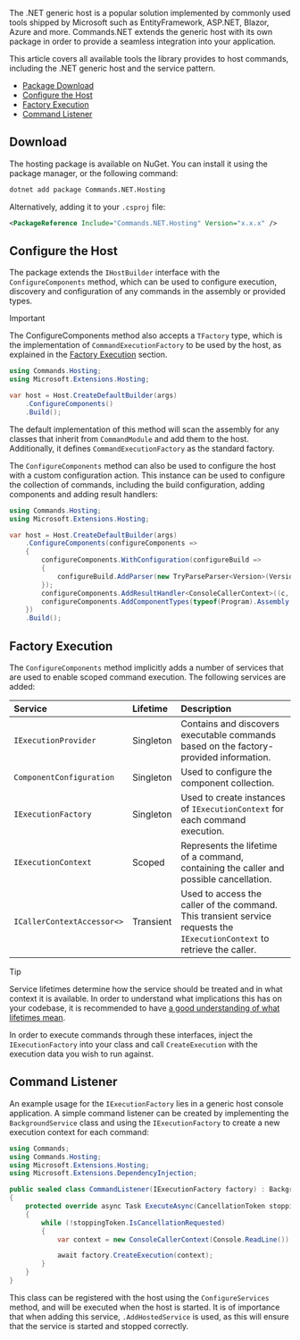 The .NET generic host is a popular solution implemented by commonly used tools shipped by Microsoft such as EntityFramework, ASP.NET, Blazor, Azure and more.
Commands.NET extends the generic host with its own package in order to provide a seamless integration into your application.

This article covers all available tools the library provides to host commands, including the .NET generic host and the service pattern.

- [Package Download](#download)
- [Configure the Host](#configure-the-host)
- [Factory Execution](#factory-execution)
- [Command Listener](#command-listener)

## Download

The hosting package is available on NuGet. You can install it using the package manager, or the following command:

```bash
dotnet add package Commands.NET.Hosting
```

Alternatively, adding it to your `.csproj` file:

```xml
<PackageReference Include="Commands.NET.Hosting" Version="x.x.x" />
```

## Configure the Host

The package extends the `IHostBuilder` interface with the `ConfigureComponents` method, which can be used to configure execution, 
discovery and configuration of any commands in the assembly or provided types.

> [!IMPORTANT]
> The ConfigureComponents method also accepts a `TFactory` type, 
> which is the implementation of `CommandExecutionFactory` to be used by the host, as explained in the [Factory Execution](#factory-execution) section.

```csharp
using Commands.Hosting;
using Microsoft.Extensions.Hosting;

var host = Host.CreateDefaultBuilder(args)
	.ConfigureComponents()
	.Build();
```

The default implementation of this method will scan the assembly for any classes that inherit from `CommandModule` and add them to the host. 
Additionally, it defines `CommandExecutionFactory` as the standard factory.

The `ConfigureComponents` method can also be used to configure the host with a custom configuration action. 
This instance can be used to configure the collection of commands, including the build configuration, adding components and adding result handlers:

```csharp
using Commands.Hosting;
using Microsoft.Extensions.Hosting;

var host = Host.CreateDefaultBuilder(args)
	.ConfigureComponents(configureComponents => 
	{
		configureComponents.WithConfiguration(configureBuild =>
		{
			configureBuild.AddParser(new TryParseParser<Version>(Version.TryParse));
		});
		configureComponents.AddResultHandler<ConsoleCallerContext>((c, e, s) => c.Respond(e));
		configureComponents.AddComponentTypes(typeof(Program).Assembly.GetExportedTypes());
	})
	.Build();
```

## Factory Execution

The `ConfigureComponents` method implicitly adds a number of services that are used to enable scoped command execution. The following services are added:

| Service                    | Lifetime  | Description																												|
| :------------------------- | :-------- | :-----------																												|
| `IExecutionProvider`		 | Singleton | Contains and discovers executable commands based on the factory-provided information.									|
| `ComponentConfiguration`   | Singleton | Used to configure the component collection.																				|
| `IExecutionFactory`		 | Singleton | Used to create instances of `IExecutionContext` for each command execution.												|
| `IExecutionContext`		 | Scoped    | Represents the lifetime of a command, containing the caller and possible cancellation.									|
| `ICallerContextAccessor<>` | Transient | Used to access the caller of the command. This transient service requests the `IExecutionContext` to retrieve the caller.|

> [!TIP]
> Service lifetimes determine how the service should be treated and in what context it is available. 
> In order to understand what implications this has on your codebase, 
> it is recommended to have [a good understanding of what lifetimes mean](https://learn.microsoft.com/en-us/dotnet/core/extensions/dependency-injection#service-lifetimes). 

In order to execute commands through these interfaces, 
inject the `IExecutionFactory` into your class and call `CreateExecution` with the execution data you wish to run against.

## Command Listener

An example usage for the `IExecutionFactory` lies in a generic host console application. 
A simple command listener can be created by implementing the `BackgroundService` class and using the `IExecutionFactory` 
to create a new execution context for each command:

```cs
using Commands;
using Commands.Hosting;
using Microsoft.Extensions.Hosting;
using Microsoft.Extensions.DependencyInjection;

public sealed class CommandListener(IExecutionFactory factory) : BackgroundService
{
    protected override async Task ExecuteAsync(CancellationToken stoppingToken)
    {
        while (!stoppingToken.IsCancellationRequested)
        {
            var context = new ConsoleCallerContext(Console.ReadLine());

            await factory.CreateExecution(context);
        }
    }
}
```

This class can be registered with the host using the `ConfigureServices` method, and will be executed when the host is started.
It is of importance that when adding this service, `.AddHostedService` is used, as this will ensure that the service is started and stopped correctly.